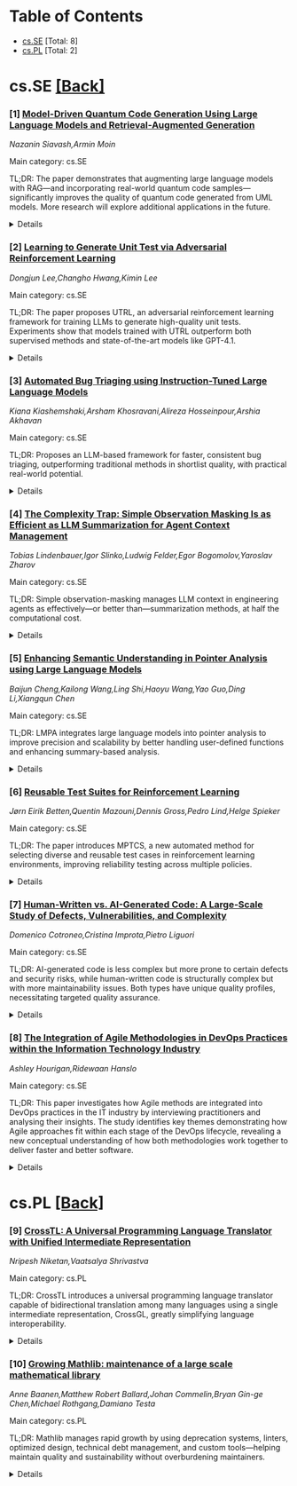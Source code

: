 <div id=toc></div>

# Table of Contents

- [cs.SE](#cs.SE) [Total: 8]
- [cs.PL](#cs.PL) [Total: 2]


<div id='cs.SE'></div>

# cs.SE [[Back]](#toc)

### [1] [Model-Driven Quantum Code Generation Using Large Language Models and Retrieval-Augmented Generation](https://arxiv.org/abs/2508.21097)
*Nazanin Siavash,Armin Moin*

Main category: cs.SE

TL;DR: The paper demonstrates that augmenting large language models with RAG—and incorporating real-world quantum code samples—significantly improves the quality of quantum code generated from UML models. More research will explore additional applications in the future.


<details>
  <summary>Details</summary>
Motivation: Quantum and hybrid quantum-classical software systems face challenges such as heterogeneous platforms and a shortage of skilled developers. Model-driven approaches could help address these issues, and augmenting LLMs with RAG could further improve automation and code quality in this domain.

Method: The authors propose and validate leveraging LLMs enhanced by Retrieval-Augmented Generation (RAG) pipelines to generate code from UML model instances for quantum software systems. They used sample Qiskit code from public GitHub repositories within the RAG pipeline and tested prompt engineering effects on CodeBLEU scores for quantum code generation.

Result: Experimental results show that engineered prompts in the RAG-enhanced LLM pipeline can improve CodeBLEU scores by up to four times, leading to more accurate and consistent quantum code.

Conclusion: Model-to-code generation for quantum systems using LLMs enhanced with RAG is a promising approach. Well-designed prompts and relevant retrieved examples can greatly boost code quality, but there is further research needed to explore broader applications such as code transpilation and using software model instances as primary RAG sources.

Abstract: This paper introduces a novel research direction for model-to-text/code
transformations by leveraging Large Language Models (LLMs) that can be enhanced
with Retrieval-Augmented Generation (RAG) pipelines. The focus is on quantum
and hybrid quantum-classical software systems, where model-driven approaches
can help reduce the costs and mitigate the risks associated with the
heterogeneous platform landscape and lack of developers' skills. We validate
one of the proposed ideas regarding generating code out of UML model instances
of software systems. This Python code uses a well-established library, called
Qiskit, to execute on gate-based or circuit-based quantum computers. The RAG
pipeline that we deploy incorporates sample Qiskit code from public GitHub
repositories. Experimental results show that well-engineered prompts can
improve CodeBLEU scores by up to a factor of four, yielding more accurate and
consistent quantum code. However, the proposed research direction can go beyond
this through further investigation in the future by conducting experiments to
address our other research questions and ideas proposed here, such as deploying
software system model instances as the source of information in the RAG
pipelines, or deploying LLMs for code-to-code transformations, for instance,
for transpilation use cases.

</details>


### [2] [Learning to Generate Unit Test via Adversarial Reinforcement Learning](https://arxiv.org/abs/2508.21107)
*Dongjun Lee,Changho Hwang,Kimin Lee*

Main category: cs.SE

TL;DR: The paper proposes UTRL, an adversarial reinforcement learning framework for training LLMs to generate high-quality unit tests. Experiments show that models trained with UTRL outperform both supervised methods and state-of-the-art models like GPT-4.1.


<details>
  <summary>Details</summary>
Motivation: Writing comprehensive unit tests is challenging and automating this process with high quality is an unsolved problem. There is a need for better methods to train large language models (LLMs) to generate effective unit tests.

Method: The paper introduces UTRL, a reinforcement learning framework where two LLMs (a unit test generator and a code generator) are trained adversarially. The test generator is rewarded for generating tests that reveal faults, while the code generator is rewarded for producing code that passes these tests. Both are refined through iterative adversarial training.

Result: Experimental results show that the Qwen3-4B model trained with UTRL generates higher quality unit tests than when it is trained via supervised fine-tuning on human-written tests. The model also outperforms leading models like GPT-4.1 in creating effective unit tests.

Conclusion: UTRL effectively trains LLMs to generate superior unit tests compared to traditional supervised fine-tuning or even top-performing LLMs, advancing the automation of high-quality software testing.

Abstract: Unit testing is a core practice in programming, enabling systematic
evaluation of programs produced by human developers or large language models
(LLMs). Given the challenges in writing comprehensive unit tests, LLMs have
been employed to automate test generation, yet methods for training LLMs to
produce high-quality tests remain underexplored. In this work, we propose UTRL,
a novel reinforcement learning framework that trains an LLM to generate
high-quality unit tests given a programming instruction. Our key idea is to
iteratively train two LLMs, the unit test generator and the code generator, in
an adversarial manner via reinforcement learning. The unit test generator is
trained to maximize a discrimination reward, which reflects its ability to
produce tests that expose faults in the code generator's solutions, and the
code generator is trained to maximize a code reward, which reflects its ability
to produce solutions that pass the unit tests generated by the test generator.
In our experiments, we demonstrate that unit tests generated by Qwen3-4B
trained via UTRL show higher quality compared to unit tests generated by the
same model trained via supervised fine-tuning on human-written ground-truth
unit tests, yielding code evaluations that more closely align with those
induced by the ground-truth tests. Moreover, Qwen3-4B trained with UTRL
outperforms frontier models such as GPT-4.1 in generating high-quality unit
tests, highlighting the effectiveness of UTRL in training LLMs for this task.

</details>


### [3] [Automated Bug Triaging using Instruction-Tuned Large Language Models](https://arxiv.org/abs/2508.21156)
*Kiana Kiashemshaki,Arsham Khosravani,Alireza Hosseinpour,Arshia Akhavan*

Main category: cs.SE

TL;DR: Proposes an LLM-based framework for faster, consistent bug triaging, outperforming traditional methods in shortlist quality, with practical real-world potential.


<details>
  <summary>Details</summary>
Motivation: Bug triaging in large projects is slow and inconsistent, and current solutions are expensive or complex. The study aims to provide a more practical and scalable alternative.

Method: Lightweight framework using instruction-tuned LLMs with LoRA adapters and candidate-constrained decoding for bug triaging. Evaluated on EclipseJDT and Mozilla datasets.

Result: The model shows high shortlist quality (Hit@10 up to 0.753) but moderate exact Top-1 accuracy. Recent test data shows increased accuracy, indicating strong real-world applicability.

Conclusion: Instruction-tuned LLMs, with proper adaptation and validation constraints, provide a feasible and cost-effective approach for bug triaging versus traditional expensive or complex solutions.

Abstract: Bug triaging, the task of assigning new issues to developers, is often slow
and inconsistent in large projects. We present a lightweight framework that
instruction-tuned large language model (LLM) with LoRA adapters and uses
candidate-constrained decoding to ensure valid assignments. Tested on
EclipseJDT and Mozilla datasets, the model achieves strong shortlist quality
(Hit at 10 up to 0.753) despite modest exact Top-1 accuracy. On recent
snapshots, accuracy rises sharply, showing the framework's potential for
real-world, human-in-the-loop triaging. Our results suggest that
instruction-tuned LLMs offer a practical alternative to costly feature
engineering and graph-based methods.

</details>


### [4] [The Complexity Trap: Simple Observation Masking Is as Efficient as LLM Summarization for Agent Context Management](https://arxiv.org/abs/2508.21433)
*Tobias Lindenbauer,Igor Slinko,Ludwig Felder,Egor Bogomolov,Yaroslav Zharov*

Main category: cs.SE

TL;DR: Simple observation-masking manages LLM context in engineering agents as effectively—or better than—summarization methods, at half the computational cost.


<details>
  <summary>Details</summary>
Motivation: LLM-based agents generate long, costly histories when solving complex tasks. Summarization is used to control this, but its benefit over much simpler strategies (like omitting old observations) has not been robustly compared.

Method: Empirical, systematic comparison between observation-masking and LLM summarization methods for context pruning in SWE-agent on SWE-bench Verified using five model configurations. Key metrics: solve rate and computational cost.

Result: The paper compares two strategies for managing long context histories in LLM-based software engineering agents (like SWE-agent): summarization (used by tools like OpenHands and Cursor) versus a simple observation-masking (pruning old observations). The experiments use the SWE-bench Verified benchmark across five different model configurations. Results show: masking reduces cost by half compared to using the raw agent and matches or slightly exceeds the solve rate of LLM-based summarization. With a large model (Qwen3-Coder 480B), masking even slightly improves the solve rate over the raw agent and remains as effective as summarization at a lower cost.

Conclusion: In the SWE-agent on SWE-bench Verified, simple observation-masking is as effective and more efficient than LLM-based summarization for context management.

Abstract: Large Language Model (LLM)-based agents solve complex tasks through iterative
reasoning, exploration, and tool-use, a process that can result in long,
expensive context histories. While state-of-the-art Software Engineering ( SE)
agents like OpenHands or Cursor use LLM-based summarization to tackle this
issue, it is unclear whether the increased complexity offers tangible
performance benefits compared to simply omitting older observations. We present
a systematic comparison of these strategies within SWE-agent on SWE-bench
Verified across five diverse model configurations. We find that a simple
observation-masking strategy halves cost relative to a raw agent while
matching, and sometimes slightly exceeding, the solve rate of LLM
summarization. For example, with Qwen3-Coder 480B, masking improves solve rate
from 53.8% (raw agent) to 54.8%, while remaining competitive with summarization
at a lower cost. These results suggest that, at least within SWE-agent on
SWE-bench Verified, the most effective and efficient context management can be
the simplest. We release code and data for reproducibility

</details>


### [5] [Enhancing Semantic Understanding in Pointer Analysis using Large Language Models](https://arxiv.org/abs/2508.21454)
*Baijun Cheng,Kailong Wang,Ling Shi,Haoyu Wang,Yao Guo,Ding Li,Xiangqun Chen*

Main category: cs.SE

TL;DR: LMPA integrates large language models into pointer analysis to improve precision and scalability by better handling user-defined functions and enhancing summary-based analysis.


<details>
  <summary>Details</summary>
Motivation: Pointer analysis frameworks often propagate incorrect facts due to conservative treatments and lack of semantic understanding, especially regarding user-defined functions. This issue limits their precision and scalability.

Method: LMPA uses LLMs to analyze code semantics, recognize user-defined functions similar to system APIs, infer initial points-to sets, and augment summary-based analysis with natural language strategies.

Result: The proposed LMPA vision incorporates LLMs into pointer analysis to identify and properly model user-defined functions that resemble system APIs, reducing erroneous propagation and improving analysis quality.

Conclusion: Incorporating LLMs into pointer analysis is a promising strategy to address longstanding issues of incorrect fact propagation, though there remain key implementation challenges.

Abstract: Pointer analysis has been studied for over four decades. However, existing
frameworks continue to suffer from the propagation of incorrect facts. A major
limitation stems from their insufficient semantic understanding of code,
resulting in overly conservative treatment of user-defined functions. Recent
advances in large language models (LLMs) present new opportunities to bridge
this gap. In this paper, we propose LMPA (LLM-enhanced Pointer Analysis), a
vision that integrates LLMs into pointer analysis to enhance both precision and
scalability. LMPA identifies user-defined functions that resemble system APIs
and models them accordingly, thereby mitigating erroneous cross-calling-context
propagation. Furthermore, it enhances summary-based analysis by inferring
initial points-to sets and introducing a novel summary strategy augmented with
natural language. Finally, we discuss the key challenges involved in realizing
this vision.

</details>


### [6] [Reusable Test Suites for Reinforcement Learning](https://arxiv.org/abs/2508.21553)
*Jørn Eirik Betten,Quentin Mazouni,Dennis Gross,Pedro Lind,Helge Spieker*

Main category: cs.SE

TL;DR: The paper introduces MPTCS, a new automated method for selecting diverse and reusable test cases in reinforcement learning environments, improving reliability testing across multiple policies.


<details>
  <summary>Details</summary>
Motivation: Validating RL policies for deployment is difficult, and most policy testing methods generate test cases tailored to specific agents with unclear relevance to others.

Method: The method, MPTCS, uses a set of diverse policies to select test cases from a candidate pool (from any testing framework) using a difficulty score. It promotes diversity using a discretized test case descriptor surface inspired by quality-diversity algorithms and analyzes the effect of policy count on effectiveness and cost.

Result: MPTCS can select diverse, reusable, and policy-agnostic test cases that reveal common flaws, with its effectiveness and cost dependent on policy set size. The quality-diversity-inspired approach increases coverage and exposes faulty behaviors across different policies.

Conclusion: This method enables more generalizable and effective RL policy testing by generating test suites that expose typical agent flaws regardless of the agent tested, promoting broader state space coverage.

Abstract: Reinforcement learning (RL) agents show great promise in solving sequential
decision-making tasks. However, validating the reliability and performance of
the agent policies' behavior for deployment remains challenging. Most
reinforcement learning policy testing methods produce test suites tailored to
the agent policy being tested, and their relevance to other policies is
unclear. This work presents Multi-Policy Test Case Selection (MPTCS), a novel
automated test suite selection method for RL environments, designed to extract
test cases generated by any policy testing framework based on their
solvability, diversity, and general difficulty. MPTCS uses a set of policies to
select a diverse collection of reusable policy-agnostic test cases that reveal
typical flaws in the agents' behavior. The set of policies selects test cases
from a candidate pool, which can be generated by any policy testing method,
based on a difficulty score. We assess the effectiveness of the difficulty
score and how the method's effectiveness and cost depend on the number of
policies in the set. Additionally, a method for promoting diversity in the test
suite, a discretized general test case descriptor surface inspired by
quality-diversity algorithms, is examined to determine how it covers the state
space and which policies it triggers to produce faulty behaviors.

</details>


### [7] [Human-Written vs. AI-Generated Code: A Large-Scale Study of Defects, Vulnerabilities, and Complexity](https://arxiv.org/abs/2508.21634)
*Domenico Cotroneo,Cristina Improta,Pietro Liguori*

Main category: cs.SE

TL;DR: AI-generated code is less complex but more prone to certain defects and security risks, while human-written code is structurally complex but with more maintainability issues. Both types have unique quality profiles, necessitating targeted quality assurance.


<details>
  <summary>Details</summary>
Motivation: As AI code assistants like ChatGPT, DeepSeek-Coder, and Qwen-Coder are increasingly used in software development, there's a critical need to understand how their code quality compares to that of human developers, focusing on reliability, maintainability, and security.

Method: A large-scale study evaluating over 500,000 code samples in Python and Java, comparing code from human developers and three LLMs across code defects (using Orthogonal Defect Classification), security vulnerabilities (using Common Weakness Enumeration), and structural complexity.

Result: The study finds that AI-generated code is typically simpler and more repetitive, but tends to have more unused constructs and hardcoded debugging statements. Human-written code is more structurally complex with more maintainability concerns. Importantly, AI-generated code has more high-risk security vulnerabilities than human code.

Conclusion: AI- and human-generated code each have distinct profiles of defects and vulnerabilities. AI code presents particular risks, notably higher security vulnerabilities, emphasizing the necessity of tailored quality assurance approaches for AI-assisted development.

Abstract: As AI code assistants become increasingly integrated into software
development workflows, understanding how their code compares to human-written
programs is critical for ensuring reliability, maintainability, and security.
In this paper, we present a large-scale comparison of code authored by human
developers and three state-of-the-art LLMs, i.e., ChatGPT, DeepSeek-Coder, and
Qwen-Coder, on multiple dimensions of software quality: code defects, security
vulnerabilities, and structural complexity. Our evaluation spans over 500k code
samples in two widely used languages, Python and Java, classifying defects via
Orthogonal Defect Classification and security vulnerabilities using the Common
Weakness Enumeration. We find that AI-generated code is generally simpler and
more repetitive, yet more prone to unused constructs and hardcoded debugging,
while human-written code exhibits greater structural complexity and a higher
concentration of maintainability issues. Notably, AI-generated code also
contains more high-risk security vulnerabilities. These findings highlight the
distinct defect profiles of AI- and human-authored code and underscore the need
for specialized quality assurance practices in AI-assisted programming.

</details>


### [8] [The Integration of Agile Methodologies in DevOps Practices within the Information Technology Industry](https://arxiv.org/abs/2508.21811)
*Ashley Hourigan,Ridewaan Hanslo*

Main category: cs.SE

TL;DR: This paper investigates how Agile methods are integrated into DevOps practices in the IT industry by interviewing practitioners and analysing their insights. The study identifies key themes demonstrating how Agile approaches fit within each stage of the DevOps lifecycle, revealing a new conceptual understanding of how both methodologies work together to deliver faster and better software.


<details>
  <summary>Details</summary>
Motivation: The IT industry faces increasing pressure for faster software delivery and better features to meet growing customer expectations. Traditional development models like Waterfall are seen as too rigid, prompting a shift toward Agile and DevOps methodologies, which offer more flexibility and speed. The motivation is to understand how Agile practices are being adapted and integrated into the newer DevOps processes to maintain high-quality, resilient software delivery.

Method: The study conducted eleven semi-structured interviews with Agile and DevOps practitioners from various IT sectors. The collected qualitative interview data was then analysed using thematic analysis, leading to the extraction and synthesis of 51 unique codes into 19 distinct themes. These themes described the interplay between Agile practices and each phase of the DevOps lifecycle.

Result: The research identified 19 themes regarding the integration of Agile methods within DevOps, each corresponding to specific phases of the DevOps lifecycle. The findings shed light on the practical feasibility and applicability of Agile approaches within DevOps environments across different IT sectors.

Conclusion: A new understanding of the relationships and interdependencies between Agile and DevOps practices was established. The study provided evidence for how Agile methods can be integrated within DevOps workflows to satisfy contemporary IT industry demands for rapid, reliable, and high-quality software deliveries.

Abstract: The demand for rapid software delivery in the Information Technology (IT)
industry has significantly intensified, emphasising the need for faster
software products and service releases with enhanced features to meet customer
expectations. Agile methodologies are replacing traditional approaches such as
Waterfall, where flexibility, iterative development and adaptation to change
are favoured over rigid planning and execution. DevOps, a subsequent evolution
from Agile, emphasises collaborative efforts in development and operations
teams, focusing on continuous integration and deployment to deliver resilient
and high-quality software products and services. This study aims to critically
assess both Agile and DevOps practices in the IT industry to identify the
feasibility and applicability of Agile methods in DevOps practices. Eleven
semi-structured interviews were conducted with Agile and DevOps practitioners
in varying capacities across several sectors within the IT industry. Through
thematic analysis, 51 unique codes were extracted and synthesised into 19
themes that reported on each phase of the DevOps lifecycle, specifically
regarding the integration and implementation of Agile methods into DevOps
practices. Based on the findings, a new understanding detailing the
interrelationship of Agile methods in DevOps practices was discussed that met
the research objectives.

</details>


<div id='cs.PL'></div>

# cs.PL [[Back]](#toc)

### [9] [CrossTL: A Universal Programming Language Translator with Unified Intermediate Representation](https://arxiv.org/abs/2508.21256)
*Nripesh Niketan,Vaatsalya Shrivastva*

Main category: cs.PL

TL;DR: CrossTL introduces a universal programming language translator capable of bidirectional translation among many languages using a single intermediate representation, CrossGL, greatly simplifying language interoperability.


<details>
  <summary>Details</summary>
Motivation: Existing language translation systems require separate, complex translators for each language pair, leading to inefficiency and scalability challenges.

Method: CrossTL employs language-specific frontends to convert source code to ASTs and bidirectional translation modules utilizing a unified IR (CrossGL), with backends generating code for each target language.

Result: The system supports translation and execution between CUDA, HIP, Metal, DirectX HLSL, OpenGL GLSL, Vulkan SPIR-V, Rust, and Mojo, demonstrating successful compilation and practical extensibility for new languages.

Conclusion: CrossTL enables practical universal code translation across several languages and paradigms, facilitating write-once, deploy-everywhere development.

Abstract: We present CrossTL, a universal programming language translator enabling
bidirectional translation between multiple languages through a unified
intermediate representation called CrossGL. Traditional approaches require
separate translators for each language pair, leading to exponential complexity
growth. CrossTL uses a single universal IR to facilitate translations between
CUDA, HIP, Metal, DirectX HLSL, OpenGL GLSL, Vulkan SPIR-V, Rust, and Mojo,
with Slang support in development. Our system consists of: language-specific
lexers/parsers converting source code to ASTs, bidirectional CrossGL
translation modules implementing ToCrossGLConverter classes for importing code
and CodeGen classes for target generation, and comprehensive backend
implementations handling full translation pipelines. We demonstrate
effectiveness through comprehensive evaluation across programming domains,
achieving successful compilation and execution across all supported backends.
The universal IR design enables adding new languages with minimal effort,
requiring only language-specific frontend/backend components. Our contributions
include: (1) a unified IR capturing semantics of multiple programming
paradigms, (2) a modular architecture enabling extensibility, (3) a
comprehensive framework supporting GPU compute, graphics programming, and
systems languages, and (4) empirical validation demonstrating practical
viability of universal code translation. CrossTL represents a significant step
toward language-agnostic programming, enabling write-once, deploy-everywhere
development.

</details>


### [10] [Growing Mathlib: maintenance of a large scale mathematical library](https://arxiv.org/abs/2508.21593)
*Anne Baanen,Matthew Robert Ballard,Johan Commelin,Bryan Gin-ge Chen,Michael Rothgang,Damiano Testa*

Main category: cs.PL

TL;DR: Mathlib manages rapid growth by using deprecation systems, linters, optimized design, technical debt management, and custom tools—helping maintain quality and sustainability without overburdening maintainers.


<details>
  <summary>Details</summary>
Motivation: The rapid growth of Mathlib as a formalized mathematics library creates challenges in maintainability, quality control, and contributor scalability, necessitating systematic solutions to prevent maintainer overload and to ensure high-quality evolution of the codebase.

Method: The paper presents and discusses various practical strategies and tooling: deprecation systems for breaking changes, linters for code quality, design adjustments to improve compilation times, active management of technical debt, and custom review tools for new contributions.

Result: The library has adopted several effective practices and tools—including deprecation mechanisms, linters, redesign for performance, debt management, and contribution review tools—to balance swift expansion with manageable maintenance workload and quality assurance.

Conclusion: Effective strategies can support the sustainable growth of large-scale mathematical libraries such as Mathlib, addressing change management, code quality, technical debt, and contributor workflow.

Abstract: The Lean mathematical library Mathlib is one of the fastest-growing libraries
of formalised mathematics. We describe various strategies to manage this
growth, while allowing for change and avoiding maintainer overload. This
includes dealing with breaking changes via a deprecation system, using code
quality analysis tools (linters) to provide direct user feedback about common
pitfalls, speeding up compilation times through conscious library (re-)design,
dealing with technical debt as well as writing custom tooling to help with the
review and triage of new contributions.

</details>
